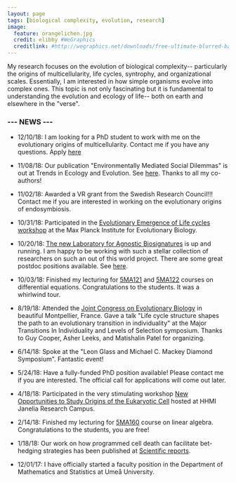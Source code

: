 ```yaml
---
layout: page
tags: [biological complexity, evolution, research]
image:
  feature: orangelichen.jpg
  credit: elibby #WeGraphics
  creditlink: #http://wegraphics.net/downloads/free-ultimate-blurred-background-pack/
---
```


My research focuses on the evolution of biological complexity-- particularly the origins of multicellularity, life cycles, syntrophy, and organizational scales. Essentially, I am interested in how simple organisms evolve into complex ones. This topic is not only fascinating but it is fundamental to understanding the evolution and ecology of life-- both on earth and elsewhere in the "verse". 

### --- NEWS ---
- 12/10/18: I am looking for a PhD student to work with me on the evolutionary origins of multicellularity. Contact me if you have any questions. Apply [here](https://umu.mynetworkglobal.com/en/what:job/jobID:240085/) 

- 11/08/18: Our publication "Environmentally Mediated Social Dilemmas" is out at Trends in Ecology and Evolution. See [here](https://www.cell.com/trends/ecology-evolution/fulltext/S0169-5347(18)30249-0?_returnURL=https%3A%2F%2Flinkinghub.elsevier.com%2Fretrieve%2Fpii%2FS0169534718302490%3Fshowall%3Dtrue). Thanks to all my co-authors!

- 11/02/18: Awarded a VR grant from the Swedish Research Council!!! Contact me if you are interested in working on the evolutionary origins of endosymbiosis.

- 10/31/18: Participated in the [Evolutionary Emergence of Life cycles workshop](https://www.evolbio.mpg.de/3247466/evolutionary-emergence-of-life-cycles) at the Max Planck Institute for Evolutionary Biology.

- 10/20/18: [The new Laboratory for Agnostic Biosignatures](https://www.agnosticbiosignatures.org/) is up and running. I am happy to be working with such a stellar collection of researchers on such an out of this world project. There are some great postdoc positions available. See [here](https://www.agnosticbiosignatures.org/joinus).

- 10/03/18: Finished my lecturing for [5MA121](https://www.umu.se/utbildning/kursplan/5ma121/) and [5MA122](https://www.umu.se/utbildning/kursplan/5ma122/) courses on differential equations. Congratulations to the students. It was a whirlwind tour.

- 8/19/18: Attended the [Joint Congress on Evolutionary Biology](https://www.evolutionmontpellier2018.org/) in beautiful Montpellier, France. Gave a talk "Life cycle structure shapes the path to an evolutionary transition in individuality" at the Major Transitions In Individuality and Levels of Selection symposium. Thanks to Guy Cooper, Asher Leeks, and Matishalin Patel for organizing.

- 6/14/18: Spoke at the "Leon Glass and Michael C. Mackey Diamond Symposium". Fantastic event!

- 5/24/18: Have a fully-funded PhD position available! Please contact me if you are interested. The official call for applications will come out later.

- 4/18/18: Participated in the very stimulating workshop [New Opportunities to Study Origins of the Eukaryotic Cell](https://www.janelia.org/you-janelia/conferences/new-opportunities-to-study-origins-of-the-eukaryotic-cell) hosted at HHMI Janelia Research Campus.

- 2/14/18: Finished my lecturing for [5MA160](http://www.umu.se/sok/sok-kursplan/kursplan?code=17904) course on linear algebra. Congratulations to the students, you are free!

- 1/18/18: Our work on how programmed cell death can facilitate bet-hedging strategies has been published at [Scientific reports](https://www.nature.com/articles/s41598-017-18687-y).

- 12/01/17: I have officially started a faculty position in the Department of Mathematics and Statistics at Ume&aring; University.
